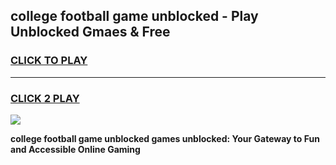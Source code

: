 
## college football game unblocked - Play Unblocked Gmaes & Free
<h3>
<a href="https://news.freeplayer.one?title=college_football_game_unblocked&ref=23F">CLICK TO PLAY</a></h3>
<hr>

<h3>
<a href="https://news.freeplayer.one?title=college_football_game_unblocked&ref=23F">CLICK 2 PLAY</a>
  
</h3>

<a href="https://news.freeplayer.one?title=college_football_game_unblocked&ref=23F/"><img src="https://clearcache.store/games.png"></a>


**college football game unblocked games unblocked: Your Gateway to Fun and Accessible Online Gaming**
